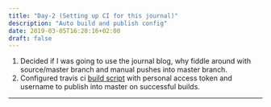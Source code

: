 ```yaml
---
title: "Day-2 (Setting up CI for this journal)"
description: "Auto build and publish config"
date: 2019-03-05T16:20:16+02:00
draft: false
---
```


1. Decided if I was going to use the journal blog, why fiddle around with source/master branch and manual pushes into master branch.
1. Configured travis ci [build script](https://github.com/101daysofcode/101daysofcode.github.io/blob/source/.travis.yml) with personal access token and username to publish into master on successful builds.

---
